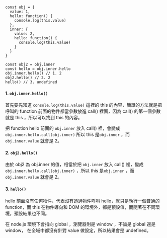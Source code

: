 ```javascript=
const obj = {
  value: 1,
  hello: function() {
    console.log(this.value)
  },
  inner: {
    value: 2,
    hello: function() {
      console.log(this.value)
    }
  }
}
  
const obj2 = obj.inner
const hello = obj.inner.hello
obj.inner.hello() // 1. 2
obj2.hello() // 2. 2
hello() // 3. undefined
```

#### 1. `obj.inner.hello()`
首先要先知道 `console.log(this.value)` 這裡的 this 的內容，簡單的方法就是把呼叫的 function 前面的物件都當參數放進 call() 裡面，因為 call() 的第一個參數就是 this ，所以可以找到 this 的內容。

把 function hello 前面的 `obj.inner` 放入 call() 裡，會變成 `obj.inner.hello.call(obj.inner)` 所以 this 是`obj.inner` ，而 `obj.inner.value` 就會是 2。

#### 2. `obj2.hello()`
 由於 obj2 為 obj.inner 的值，相當於把 `obj.inner` 放入 call() 裡，變成 `obj.inner.hello.call(obj.inner)` ，所以 this 是`obj.inner` ，而 `obj.inner.value` 就會是 2。
 
 #### 3. `hello()`
 hello 前面沒有任何物件，代表沒有透過物件呼叫 hello，就只是執行一個普通的 function，而 this 在物件導向和 DOM 的環境外，都是預設值，而隨著在不同環境，預設結果也不同。
 
在 node.js 環境下會指向 global ，瀏覽器則是 window ，不論是 global 還是 window， 在全域中都沒有針對 value 做設定，所以結果會是 undefined。